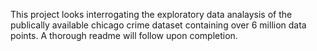 This project looks interrogating the exploratory data analaysis of the publically available chicago crime dataset containing over 6 million data points. A thorough readme will follow upon completion.
